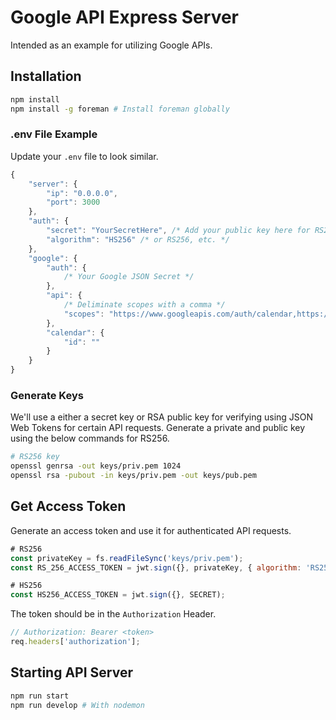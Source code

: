 # Google API Express Server

Intended as an example for utilizing Google APIs.

## Installation

```sh
npm install
npm install -g foreman # Install foreman globally
```

### .env File Example

Update your `.env` file to look similar.

```js
{
    "server": {
        "ip": "0.0.0.0",
        "port": 3000
    },
    "auth": {
        "secret": "YourSecretHere", /* Add your public key here for RS256 */
        "algorithm": "HS256" /* or RS256, etc. */
    },
    "google": {
        "auth": {
            /* Your Google JSON Secret */
        },
        "api": {
            /* Deliminate scopes with a comma */
            "scopes": "https://www.googleapis.com/auth/calendar,https://www.googleapis.com/auth/drive"
        },
        "calendar": {
            "id": ""
        }
    }
}
```

### Generate Keys

We'll use a either a secret key or RSA public key for verifying using JSON Web Tokens for certain API requests.
Generate a private and public key using the below commands for RS256.

```sh
# RS256 key
openssl genrsa -out keys/priv.pem 1024
openssl rsa -pubout -in keys/priv.pem -out keys/pub.pem
```

## Get Access Token

Generate an access token and use it for authenticated API requests.

```js
# RS256
const privateKey = fs.readFileSync('keys/priv.pem');
const RS_256_ACCESS_TOKEN = jwt.sign({}, privateKey, { algorithm: 'RS256'})

# HS256
const HS256_ACCESS_TOKEN = jwt.sign({}, SECRET);
```

The token should be in the `Authorization` Header.

```js
// Authorization: Bearer <token>
req.headers['authorization'];
```

## Starting API Server

```sh
npm run start
npm run develop # With nodemon
```